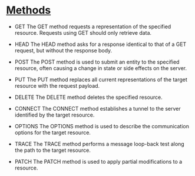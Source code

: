# [Methods](https://developer.mozilla.org/en-US/docs/Web/HTTP/Methods)

- GET
  The GET method requests a representation of the specified resource. Requests using GET should only retrieve data.

- HEAD
  The HEAD method asks for a response identical to that of a GET request, but without the response body.

- POST
  The POST method is used to submit an entity to the specified resource, often causing a change in state or side effects on the server.

- PUT
  The PUT method replaces all current representations of the target resource with the request payload.

- DELETE
  The DELETE method deletes the specified resource.
- CONNECT
  The CONNECT method establishes a tunnel to the server identified by the target resource.

- OPTIONS
  The OPTIONS method is used to describe the communication options for the target resource.
- TRACE
  The TRACE method performs a message loop-back test along the path to the target resource.

- PATCH
  The PATCH method is used to apply partial modifications to a resource.
